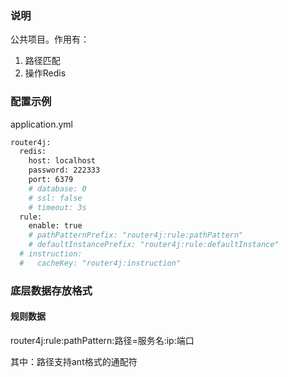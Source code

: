 ### 说明
公共项目。作用有：
1. 路径匹配
2. 操作Redis

### 配置示例
application.yml

````bash
router4j:
  redis:
    host: localhost
    password: 222333
    port: 6379
    # database: 0
    # ssl: false
    # timeout: 3s
  rule:
    enable: true
    # pathPatternPrefix: "router4j:rule:pathPattern"
    # defaultInstancePrefix: "router4j:rule:defaultInstance"
  # instruction:
  #   cacheKey: "router4j:instruction"
````
### 底层数据存放格式
#### 规则数据
router4j:rule:pathPattern:路径=服务名:ip:端口

其中：路径支持ant格式的通配符

